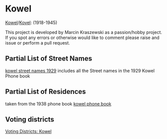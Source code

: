# Kowel
[Kowel](https://pl.wikipedia.org/wiki/Kowel)/[Kovel](https://en.wikipedia.org/wiki/Kovel): (1918-1945)

This project is developed by Marcin Kraszewski as a passion/hobby project. If you spot any errors or otherwise would like to comment please raise and issue or perform a pull request.

## Partial List of Street Names
[kowel street names 1929](street_names.txt) includes all the Street names in the 1929 Kowel Phone book

## Partial List of Residences
taken from the 1938 phone book
[kowel phone book](kowel_residents_1938.csv)

## Voting districts
[Voting Districts: Kowel](https://polona.pl/item/obwieszczenie-inc-na-podstawie-art-52-ordynacji-wyborczej-dz-u-r-p-nr-47-poz,OTQyNjM5MzI/0/#info:metadata)
